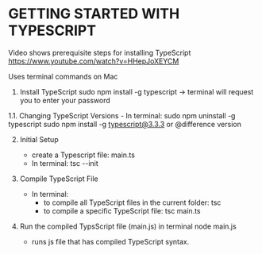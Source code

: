 GETTING STARTED WITH TYPESCRIPT
===============================

Video shows prerequisite steps for installing TypeScript
https://www.youtube.com/watch?v=HHepJoXEYCM

Uses terminal commands on Mac

1. Install TypeScript
sudo npm install -g typescript
    -> terminal will request you to enter your password

1.1. Changing TypeScript Versions
    - In terminal:
        sudo npm uninstall -g typescript
        sudo npm install -g typescript@3.3.3 or @difference version

2. Initial Setup
    - create a Typescript file: 
        main.ts
    - In terminal: 
        tsc --init

3. Compile TypeScript File
    - In terminal: 
        - to compile all TypeScript files in the current folder:
            tsc
        - to compile a specific TypeScript file:
            tsc main.ts

4. Run the compiled TypsScript file (main.js) in terminal
    node main.js
    - runs js file that has compiled TypeScript syntax.